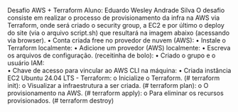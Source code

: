 Desafio AWS + Terraform
Aluno: Eduardo Wesley Andrade Silva
O desafio consiste em realizar o processo de provisionamento da infra na AWS via Terraform, onde será criado o security group, a EC2 e por último o deploy do site (via o arquivo script.sh) que resultará na imagem abaixo (acessando via browser).
•	Conta criada free no provedor de nuvem (AWS):
•	Instale o Terraform localmente:
•	Adicione um provedor (AWS) localmente:
•	Escreva os arquivos de configuração. (receitinha de bolo):
•	Criado o grupo e o usuário IAM:  
•	Chave de acesso para vincular ao AWS CLI na máquina:
•	Criada instância EC2 Ubuntu 24.04 LTS - Terraform: 
o	Inicialize o Terraform. (# terraform init):
o	Visualizar a infraestrutura a ser criada. (# terraform plan):
o	O provisionamento na AWS. (# terraform apply):
o	Para eliminar os recursos provisionados. (# terraform destroy)
